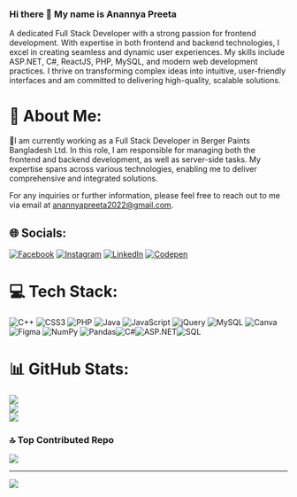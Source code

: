 ### Hi there 👋 My name is Anannya Preeta

A dedicated Full Stack Developer with a strong passion for frontend development. With expertise in both frontend and backend technologies, I excel in creating seamless and dynamic user experiences. My skills include ASP.NET, C#, ReactJS, PHP, MySQL, and modern web development practices. I thrive on transforming complex ideas into intuitive, user-friendly interfaces and am committed to delivering high-quality, scalable solutions.

# 💫 About Me:
🔭I am currently working as a Full Stack Developer in Berger Paints Bangladesh Ltd. In this role, I am responsible for managing both the frontend and backend development, as well as server-side tasks. My expertise spans across various technologies, enabling me to deliver comprehensive and integrated solutions.

For any inquiries or further information, please feel free to reach out to me via email at anannyapreeta2022@gmail.com.


## 🌐 Socials:
[![Facebook](https://img.shields.io/badge/Facebook-%231877F2.svg?logo=Facebook&logoColor=white)](https://facebook.com/https://www.facebook.com/anannya.preeta/) [![Instagram](https://img.shields.io/badge/Instagram-%23E4405F.svg?logo=Instagram&logoColor=white)](https://instagram.com/anannya_preeta) [![LinkedIn](https://img.shields.io/badge/LinkedIn-%230077B5.svg?logo=linkedin&logoColor=white)](https://linkedin.com/in/https://www.linkedin.com/in/anannya-preeta-a04912210/) [![Codepen](https://img.shields.io/badge/Codepen-000000?style=for-the-badge&logo=codepen&logoColor=white)](https://codepen.io/https://codepen.io/anannyapreeta) 

# 💻 Tech Stack:
![C++](https://img.shields.io/badge/c++-%2300599C.svg?style=for-the-badge&logo=c%2B%2B&logoColor=white) ![CSS3](https://img.shields.io/badge/css3-%231572B6.svg?style=for-the-badge&logo=css3&logoColor=white) ![PHP](https://img.shields.io/badge/php-%23777BB4.svg?style=for-the-badge&logo=php&logoColor=white) ![Java](https://img.shields.io/badge/java-%23ED8B00.svg?style=for-the-badge&logo=java&logoColor=white) ![JavaScript](https://img.shields.io/badge/javascript-%23323330.svg?style=for-the-badge&logo=javascript&logoColor=%23F7DF1E) ![jQuery](https://img.shields.io/badge/jquery-%230769AD.svg?style=for-the-badge&logo=jquery&logoColor=white) ![MySQL](https://img.shields.io/badge/mysql-%2300f.svg?style=for-the-badge&logo=mysql&logoColor=white) ![Canva](https://img.shields.io/badge/Canva-%2300C4CC.svg?style=for-the-badge&logo=Canva&logoColor=white) 	![Figma](https://img.shields.io/badge/figma-%23F24E1E.svg?style=for-the-badge&logo=figma&logoColor=white) ![NumPy](https://img.shields.io/badge/numpy-%23013243.svg?style=for-the-badge&logo=numpy&logoColor=white) ![Pandas](https://img.shields.io/badge/pandas-%23150458.svg?style=for-the-badge&logo=pandas&logoColor=white)![C#](https://img.shields.io/badge/c%23-%23239120.svg?style=for-the-badge&logo=csharp&logoColor=white)![ASP.NET](https://img.shields.io/badge/asp.net-%230077B5.svg?style=for-the-badge&logo=dotnet&logoColor=white)![SQL](https://img.shields.io/badge/sql-%2300f.svg?style=for-the-badge&logo=microsoftsqlserver&logoColor=white)  
# 📊 GitHub Stats:
![](https://github-readme-stats.vercel.app/api?username=pretzel2001&theme=dark&hide_border=false&include_all_commits=true&count_private=false)<br/>
![](https://github-readme-streak-stats.herokuapp.com/?user=pretzel2001&theme=dark&hide_border=false)<br/>
![](https://github-readme-stats.vercel.app/api/top-langs/?username=pretzel2001&theme=dark&hide_border=false&include_all_commits=true&count_private=false&layout=compact)

### 🔝 Top Contributed Repo
![](https://github-contributor-stats.vercel.app/api?username=pretzel2001&limit=5&theme=dark&combine_all_yearly_contributions=true)

---
[![](https://visitcount.itsvg.in/api?id=pretzel2001&icon=0&color=0)](https://visitcount.itsvg.in)

<!-- Proudly created with GPRM ( https://gprm.itsvg.in ) -->

